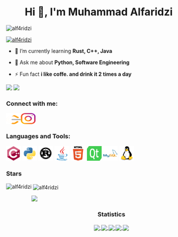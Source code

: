 <h1 align="center">Hi 👋, I'm Muhammad Alfaridzi</h1>
<p align="left"> <img src="https://komarev.com/ghpvc/?username=alf4ridzi&label=Profile%20views&color=0e75b6&style=flat" alt="alf4ridzi" /> </p>

<p align="left"> <a href="https://github.com/ryo-ma/github-profile-trophy"><img src="https://github-profile-trophy.vercel.app/?username=alf4ridzi&theme=" alt="alf4ridzi" /></a> </p>

- 🌱 I’m currently learning **Rust, C++, Java**
- 💬 Ask me about **Python, Software Engineering**

- ⚡ Fun fact **i like coffe. and drink it 2 times a day**

<div> <a href="https://github.com/alf4ridzi" target="_blank"><img src="https://img.shields.io/badge/GitHub-100000?style=for-the-badge&logo=github&logoColor=white" target="_blank"></a>
<a href="https://instagram.com/alfr.dz1" target="_blank"><img src="https://img.shields.io/badge/Instagram-E4405F?style=for-the-badge&logo=instagram&logoColor=white" target="_blank"></a>
</div><h3 align="left">Connect with me:</h3>
<p align="left">
<a href="https://www.leetcode.com/fiolalathia" target="blank"><img align="center" src="https://raw.githubusercontent.com/teamedwardforever/Readme-Generator/71f25dd8b98329b168142a6b782a107b75eab178/svg/Social/leet-code.svg" alt="fiolalathia" height="30" width="40" /></a><a href="https://instagram.com/alfr.dz1" target="blank"><img align="center" src="https://raw.githubusercontent.com/teamedwardforever/Readme-Generator/71f25dd8b98329b168142a6b782a107b75eab178/svg/Social/instagram.svg" alt="alfr.dz1" height="30" width="40" /></a></p>

<h3 align="left">Languages and Tools:</h3>
<p align="left">
<img src="https://raw.githubusercontent.com/teamedwardforever/Readme-Generator/71f25dd8b98329b168142a6b782a107b75eab178/svg/Skills/Languages/cplusplus-original.svg" alt="CPP" width="40" height="40"/>
<img src="https://raw.githubusercontent.com/teamedwardforever/Readme-Generator/71f25dd8b98329b168142a6b782a107b75eab178/svg/Skills/Languages/python-original.svg" alt="Python" width="40" height="40"/>
<img src="https://raw.githubusercontent.com/teamedwardforever/Readme-Generator/71f25dd8b98329b168142a6b782a107b75eab178/svg/Skills/Languages/rust-plain.svg" alt="Rust" width="40" height="40"/>
<img src="https://raw.githubusercontent.com/teamedwardforever/Readme-Generator/71f25dd8b98329b168142a6b782a107b75eab178/svg/Skills/Languages/java-original.svg" alt="Java" width="40" height="40"/>
<img src="https://raw.githubusercontent.com/teamedwardforever/Readme-Generator/71f25dd8b98329b168142a6b782a107b75eab178/svg/Skills/Frontend/html5-original-wordmark.svg" alt="HTML" width="40" height="40"/>
<img src="https://raw.githubusercontent.com/teamedwardforever/Readme-Generator/71f25dd8b98329b168142a6b782a107b75eab178/svg/Skills/Frontend/Qt_logo_2016.svg" alt="Qt" width="40" height="40"/>
<img src="https://raw.githubusercontent.com/teamedwardforever/Readme-Generator/71f25dd8b98329b168142a6b782a107b75eab178/svg/Skills/Database/mysql-original-wordmark.svg" alt="Mysql" width="40" height="40"/>
<img src="https://raw.githubusercontent.com/teamedwardforever/Readme-Generator/71f25dd8b98329b168142a6b782a107b75eab178/svg/Skills/Other/linux-original.svg" alt="Linux" width="40" height="40"/>
</p>

<h3 align="left">Stars</h3>
<img align="left" height="180em" src="https://github-readme-stats.vercel.app/api/top-langs/?username=alf4ridzi&layout=compact&theme=" alt=alf4ridzi />

<p>&nbsp;<img align="center" height="180em" src="https://github-readme-stats.vercel.app/api?username=alf4ridzi&show_icons=true&locale=en&theme=" alt="alf4ridzi" /></p>

<img src="https://user-images.githubusercontent.com/73097560/115834477-dbab4500-a447-11eb-908a-139a6edaec5c.gif"><h3 align="center">Statistics</h3>
<div align="center">
<a href="https://github.com/alf4ridzi">
<img align="center" src="http://github-profile-summary-cards.vercel.app/api/cards/stats?username=alf4ridzi&theme=2077" height="180em" />
<img align="center" src="http://github-profile-summary-cards.vercel.app/api/cards/most-commit-language?username=alf4ridzi&theme=2077" height="180em" />
<img align="center" src="http://github-profile-summary-cards.vercel.app/api/cards/repos-per-language?username=alf4ridzi&theme=2077" height="180em" />
<img align="center" src="http://github-profile-summary-cards.vercel.app/api/cards/productive-time?username=alf4ridzi&theme=2077" height="180em" />
<img align="center" src="http://github-profile-summary-cards.vercel.app/api/cards/profile-details?username=alf4ridzi&theme=2077" height="180em" />
</div>
